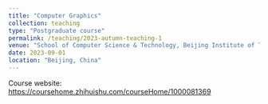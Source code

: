 ```yaml
---
title: "Computer Graphics"
collection: teaching
type: "Postgraduate course"
permalink: /teaching/2023-autumn-teaching-1
venue: "School of Computer Science & Technology, Beijing Institute of Technology"
date: 2023-09-01
location: "Beijing, China"
---
```


Course website: https://coursehome.zhihuishu.com/courseHome/1000081369
